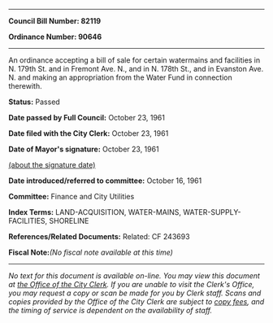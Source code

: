 

********

**Council Bill Number: 82119**
   
**Ordinance Number: 90646**
********

 An ordinance accepting a bill of sale for certain watermains and facilities in N. 179th St. and in Fremont Ave. N., and in N. 178th St., and in Evanston Ave. N. and making an appropriation from the Water Fund in connection therewith.

**Status:** Passed
   
**Date passed by Full Council:** October 23, 1961
   
**Date filed with the City Clerk:** October 23, 1961
   
**Date of Mayor's signature:** October 23, 1961
   
[(about the signature date)](/~public/approvaldate.htm)
   
   
   
**Date introduced/referred to committee:** October 16, 1961
   
**Committee:** Finance and City Utilities
   
   
**Index Terms:** LAND-ACQUISITION, WATER-MAINS, WATER-SUPPLY-FACILITIES, SHORELINE

**References/Related Documents:** Related: CF 243693

**Fiscal Note:**_(No fiscal note available at this time)_
********

_No text for this document is available on-line. You may view this document at [the Office of the City Clerk](http://www.seattle.gov/leg/clerk/contactUs.htm). If you are unable to visit the Clerk's Office, you may request a copy or scan be made for you by Clerk staff. Scans and copies provided by the Office of the City Clerk are subject to [copy fees](http://clerk.seattle.gov/~public/clerkfees.htm), and the timing of service is dependent on the availability of staff._


